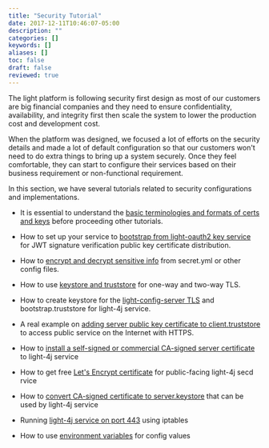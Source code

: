 ```yaml
---
title: "Security Tutorial"
date: 2017-12-11T10:46:07-05:00
description: ""
categories: []
keywords: []
aliases: []
toc: false
draft: false
reviewed: true
---
```


The light platform is following security first design as most of our customers are big financial companies and they need to ensure confidentiality, availability, and integrity first then scale the system to lower the production cost and development cost. 

When the platform was designed, we focused a lot of efforts on the security details and made a lot of default configuration so that our customers won't need to do extra things to bring up a system securely. Once they feel comfortable, they can start to configure their services based on their business requirement or non-functional requirement. 

In this section, we have several tutorials related to security configurations and implementations. 

* It is essential to understand the [basic terminologies and formats of certs and keys][] before proceeding other tutorials.

* How to set up your service to [bootstrap from light-oauth2 key service][] for JWT signature verification public key certificate distribution.

* How to [encrypt and decrypt sensitive info][] from secret.yml or other config files. 

* How to use [keystore and truststore][] for one-way and two-way TLS.

* How to create keystore for the [light-config-server TLS][] and bootstrap.truststore for light-4j service.

* A real example on [adding server public key certificate to client.truststore][] to access public service on the Internet with HTTPS.

* How to [install a self-signed or commercial CA-signed server certificate][] to light-4j service

* How to get free [Let's Encrypt certificate][] for public-facing light-4j secd rvice

* How to [convert CA-signed certificate to server.keystore][] that can be used by light-4j service

* Running [light-4j service on port 443][] using iptables

* How to use [environment variables][] for config values

[bootstrap from light-oauth2 key service]: /tutorial/security/bootstrap-from-key-service/
[encrypt and decrypt sensitive info]: /tutorial/security/encrypt-decrypt/
[keystore and truststore]: /tutorial/security/keystore-truststore/
[adding server public key certificate to client.truststore]: /tutorial/security/publickey-truststore/
[Install a self-signed or commercial CA-signed server certificate]: /tutorial/security/install-certificate/
[Let's Encrypt certificate]: /tutorial/security/lets-encrypt/
[convert CA-signed certificate to server.keystore]: /tutorial/security/ca-certificate/
[basic terminologies and formats of certs and keys]: /tutorial/security/term-format/
[light-4j service on port 443]: /tutorial/security/port443/
[light-config-server TLS]: /tutorial/security/config-server-cert/
[environment variables]: /tutorial/security/env-var-config/
